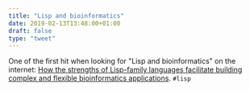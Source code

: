 ```yaml
---
title: "Lisp and bioinformatics"
date: 2019-02-13T13:48:00+01:00
draft: false
type: "tweet"
---
```


One of the first hit when looking for "Lisp and bioinformatics" on the internet:
[How the strengths of Lisp-family languages facilitate building complex and
flexible bioinformatics applications](https://academic.oup.com/bib/article/19/3/537/2769437). `#lisp`
